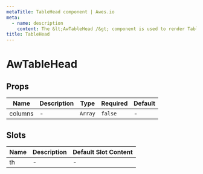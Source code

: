 ```yaml
---
metaTitle: TableHead сomponent | Awes.io
meta:
  - name: description
    content: The &lt;AwTableHead /&gt; component is used to render TableHead - UI Vue component for Awes.io.
title: TableHead
---
```


# AwTableHead

## Props

<!-- @vuese:AwTableHead:props:start -->
|Name|Description|Type|Required|Default|
|---|---|---|---|---|
|columns|-|`Array`|`false`|-|

<!-- @vuese:AwTableHead:props:end -->

## Slots

<!-- @vuese:AwTableHead:slots:start -->
|Name|Description|Default Slot Content|
|---|---|---|
|th|-|-|

<!-- @vuese:AwTableHead:slots:end -->

